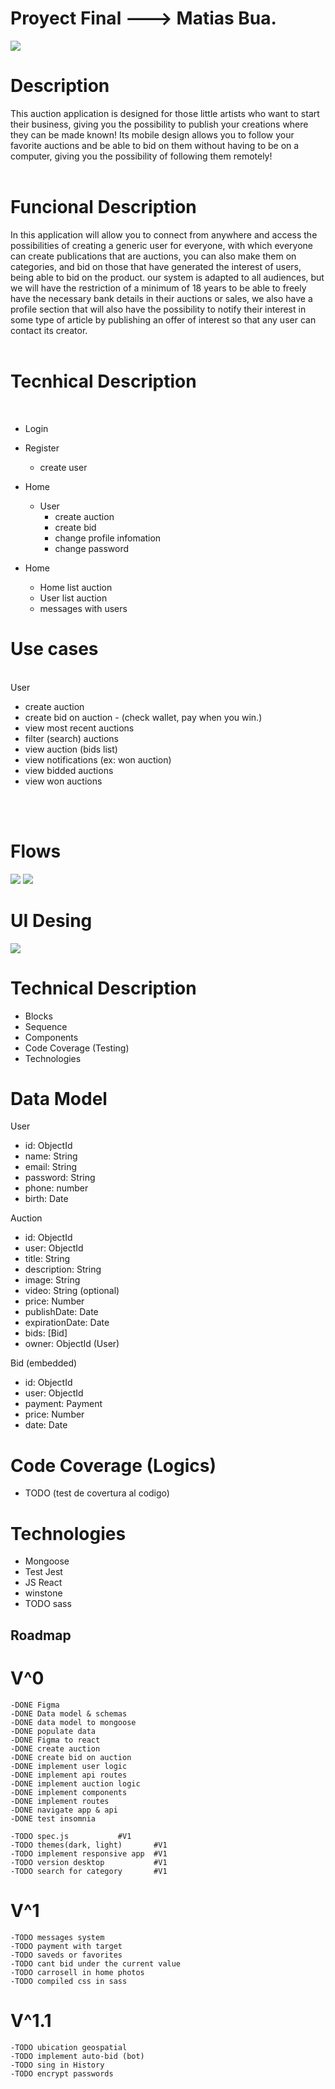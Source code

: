  # Proyect Final ---> Matias Bua.

![](https://media2.giphy.com/media/gG6OcTSRWaSis/giphy.gif?cid=ecf05e47f6ht7kisk8gzi9bx0s7zl4wta7b0a5nm1bdx05er&rid=giphy.gif&ct=g)

# Description

This auction application is designed for those little artists who want to start their business, giving you the possibility to publish your creations where they can be made known!
Its mobile design allows you to follow your favorite auctions and be able to bid on them without having to be on a computer, giving you the possibility of following them remotely!
<br>
<br>

# Funcional Description

In this application will allow you to connect from anywhere and access the possibilities of creating a generic user for everyone, with which everyone can create publications that are auctions, you can also make them on categories, and bid on those that have generated the interest of users, being able to bid on the product.
our system is adapted to all audiences, but we will have the restriction of a minimum of 18 years to be able to freely have the necessary bank details in their auctions or sales, we also have a profile section that will also have the possibility to notify their interest in some type of article by publishing an offer of interest so that any user can contact its creator.
<br>
<br>

# Tecnhical Description
<br>

- Login

- Register
    - create user

- Home
    - User
        - create auction
        - create bid
        - change profile infomation
        - change password

- Home
    - Home list auction
    - User list auction
    - messages with users

# Use cases

<br>
User

 - create auction
 - create bid on auction - (check wallet, pay when you win.)
 - view most recent auctions
 - filter (search) auctions
 - view auction (bids list)
 - view notifications (ex: won auction)
 - view bidded auctions
 - view won auctions
<br>
<br>

# Flows

![](./images/User%20capacitys.jpg)
![](./images/Diagrams.jpg)

# UI Desing

![](./images/Desin%20UI.jpg)

# Technical Description

 - Blocks
 - Sequence
 - Components
 - Code Coverage (Testing)
 - Technologies


# Data Model

User
- id: ObjectId
- name: String
- email: String
- password: String
- phone: number
- birth: Date

Auction
- id: ObjectId
- user: ObjectId
- title: String
- description: String
- image: String
- video: String (optional)
- price: Number
- publishDate: Date
- expirationDate: Date
- bids: [Bid]
- owner: ObjectId (User)

Bid (embedded)
- id: ObjectId
- user: ObjectId
- payment: Payment
- price: Number
- date: Date

# Code Coverage (Logics)
 - TODO (test de covertura al codigo)


# Technologies 

 - Mongoose
 - Test Jest
 - JS React
 - winstone
 - TODO sass

## Roadmap

# V^0
    -DONE Figma
    -DONE Data model & schemas
    -DONE data model to mongoose
    -DONE populate data
    -DONE Figma to react
    -DONE create auction
    -DONE create bid on auction
    -DONE implement user logic
    -DONE implement api routes
    -DONE implement auction logic
    -DONE implement components
    -DONE implement routes
    -DONE navigate app & api
    -DONE test insomnia

    -TODO spec.js           #V1
    -TODO themes(dark, light)       #V1
    -TODO implement responsive app  #V1
    -TODO version desktop           #V1
    -TODO search for category       #V1


# V^1
    -TODO messages system
    -TODO payment with target
    -TODO saveds or favorites
    -TODO cant bid under the current value
    -TODO carrosell in home photos
    -TODO compiled css in sass

# V^1.1

    -TODO ubication geospatial
    -TODO implement auto-bid (bot)
    -TODO sing in History
    -TODO encrypt passwords

